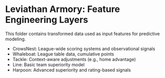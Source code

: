 # Leviathan Armory: Feature Engineering Layers

This folder contains transformed data used as input features for predictive modeling.

- CrowsNest: League-wide scoring systems and observational signals
- Whaleboat: League table data, cumulative points
- Tackle: Context-aware adjustments (e.g., home advantage)
- Line: Basic team superiority model
- Harpoon: Advanced superiority and rating-based signals
